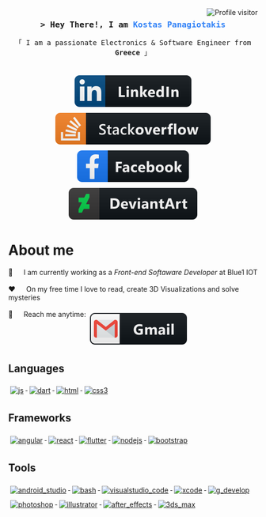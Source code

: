 <a href="https://komarev.com/ghpvc/?username=koiranos">
  <img align="right" src="https://komarev.com/ghpvc/?username=koiranos&label=Visitors&color=0e75b6&style=flat" alt="Profile visitor" />
</a>

<!-- Intro  -->
<h3 align="center">
        <samp>&gt; Hey There!, I am
                <b><span style="color: rgb(48,129,247)" >Kostas Panagiotakis</span></b>
        </samp>
</h3>

<p align="center"> 
  <samp>
    「 I am a passionate Electronics & Software Engineer from <b>Greece</b> 」
    <br>
    <br>
  </samp>
</p>

<p align="center">
<a href="https://www.linkedin.com/in/panagiotakiskostas/" target="_blank">
    <img src="svg/social/linkedin.svg" alt="linkedin" style="vertical-align:top; margin:6px 4px">
  </a>
  <a href="https://stackoverflow.com/users/13185093/kostas-panagiotakis" target="_blank">
    <img src="svg/social/stackoverflow.svg" alt="stackoverflow" style="vertical-align:top; margin:6px 4px">
  </a>
  <a href="[#](https://www.facebook.com/kostas.panagiotakis/)" target="_blank">
    <img src="svg/social/facebook.svg" alt="facebook" style="vertical-align:top; margin:6px 4px">
  </a>
  <a href="https://www.deviantart.com/panagiotakis" target="_blank">
    <img src="svg/dev/services/deviantart.svg" alt="deviantart" style="vertical-align:top; margin:6px 4px">
  </a>
</p>

<!-- About Section -->
 # About me
 
<p>
 <!--<img align="right" width="350" src="/assets/programmer.gif" alt="Coding gif" />-->
  
👔 &emsp; I am currently working as a <i>Front-end Softaware Developer</i> at Blue1 IOT <br/><br/>
 ❤️ &emsp; On my free time I love to read, create 3D Visualizations and solve mysteries <br/><br/>
 📧 &emsp; Reach me anytime: <a href="mailto:panagiotakiskostas@gmail.com" title="panagiotakiskostas@gmail.com">
    <img src="svg/social/gmail.svg" alt="gmail" style="vertical-align:top; margin:6px 4px">
  </a>
</p>

## Languages
<a href="https://github.com/koiranos">
    <img src="svg/dev/languages/js.svg" alt="js" style="vertical-align:top; margin:6px 4px">
  </a>  
<a href="https://github.com/koiranos">
    <img src="svg/dev/languages/dart.svg" alt="dart" style="vertical-align:top; margin:6px 4px">
  </a>
<a href="https://github.com/koiranos">
    <img src="svg/dev/languages/html.svg" alt="html" style="vertical-align:top; margin:6px 4px">
  </a> 
<a href="https://github.com/koiranos">
    <img src="svg/dev/languages/css3.svg" alt="css3" style="vertical-align:top; margin:6px 4px">
  </a>  
  
## Frameworks
<a href="https://github.com/koiranos">
    <img src="svg/dev/frameworks/angular.svg" alt="angular" style="vertical-align:top; margin:6px 4px">
  </a>
<a href="https://github.com/koiranos">
    <img src="svg/dev/frameworks/react.svg" alt="react" style="vertical-align:top; margin:6px 4px">
  </a>
<a href="https://github.com/koiranos">
    <img src="svg/dev/frameworks/flutter.svg" alt="flutter" style="vertical-align:top; margin:6px 4px">
  </a>
<a href="https://github.com/koiranos">
    <img src="svg/dev/frameworks/nodejs.svg" alt="nodejs" style="vertical-align:top; margin:6px 4px">
  </a>
<a href="https://github.com/koiranos">
    <img src="svg/dev/frameworks/bootstrap.svg" alt="bootstrap" style="vertical-align:top; margin:6px 4px">
  </a>
  
## Tools
<a href="https://github.com/koiranos">
    <img src="svg/dev/tools/android_studio.svg" alt="android_studio" style="vertical-align:top; margin:6px 4px">
  </a>
<a href="https://github.com/koiranos">
    <img src="svg/dev/tools/bash.svg" alt="bash" style="vertical-align:top; margin:6px 4px">
  </a>
<a href="https://github.com/koiranos">
    <img src="svg/dev/tools/visualstudio_code.svg" alt="visualstudio_code" style="vertical-align:top; margin:6px 4px">
  </a>
<a href="https://github.com/koiranos">
    <img src="svg/dev/tools/xcode.svg" alt="xcode" style="vertical-align:top; margin:6px 4px">
  </a>
<a href="https://github.com/koiranos">
    <img src="svg/dev/tools/g_develop.svg" alt="g_develop" style="vertical-align:top; margin:6px 4px">
  </a>
<a href="https://github.com/koiranos">
    <img src="svg/art/tools/photoshop.svg" alt="photoshop" style="vertical-align:top; margin:6px 4px">
  </a>  
<a href="https://github.com/koiranos">
    <img src="svg/art/tools/illustrator.svg" alt="illustrator" style="vertical-align:top; margin:6px 4px">
  </a>
<a href="https://github.com/koiranos">
    <img src="svg/art/tools/after_effects.svg" alt="after_effects" style="vertical-align:top; margin:6px 4px">
  </a>
<a href="https://github.com/koiranos">
    <img src="svg/art/tools/3ds_max.svg" alt="3ds_max" style="vertical-align:top; margin:6px 4px">
  </a>
